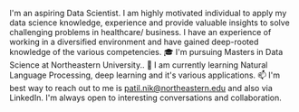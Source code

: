 I'm an aspiring Data Scientist. I am highly motivated individual to apply my data science knowledge, experience and provide valuable insights to solve challenging problems in healthcare/ business. I have an experience of working in a diversified environment and have gained deep-rooted knowledge of the various competencies.
🎓 I'm pursuing Masters in Data Science at Northeastern University..
🌱 I am currently learning Natural Language Processing, deep learning and it's various applications.
📫 I'm best way to reach out to me is patil.nik@northeastern.edu and also via LinkedIn. I'm always open to interesting conversations and collaboration.
